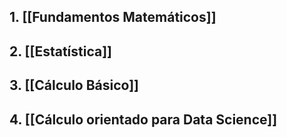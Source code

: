 
## 1. [[Fundamentos Matemáticos]]

## 2. [[Estatística]]

## 3. [[Cálculo Básico]]

## 4. [[Cálculo orientado para Data Science]]



